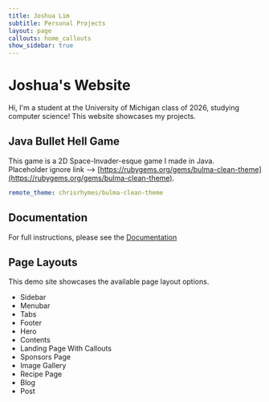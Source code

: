 ```yaml
---
title: Joshua Lim
subtitle: Personal Projects
layout: page
callouts: home_callouts
show_sidebar: true
---
```


# Joshua's Website

Hi, I'm a student at the University of Michigan class of 2026, studying computer science! This website showcases my projects. 

<!-- [![Gem Version](https://badge.fury.io/rb/bulma-clean-theme.svg)](https://badge.fury.io/rb/bulma-clean-theme)
![Gem](https://img.shields.io/gem/dt/bulma-clean-theme.svg)
![GitHub Repo stars](https://img.shields.io/github/stars/chrisrhymes/bulma-clean-theme?style=social) -->

## Java Bullet Hell Game

This game is a 2D Space-Invader-esque game I made in Java.   
Placeholder ignore link -->
[https://rubygems.org/gems/bulma-clean-theme](https://rubygems.org/gems/bulma-clean-theme).


```yml
remote_theme: chrisrhymes/bulma-clean-theme
```

## Documentation

For full instructions, please see the [Documentation](/bulma-clean-theme/docs/)

## Page Layouts

This demo site showcases the available page layout options. 

* Sidebar
* Menubar
* Tabs
* Footer
* Hero
* Contents
* Landing Page With Callouts
* Sponsors Page
* Image Gallery
* Recipe Page
* Blog
* Post

